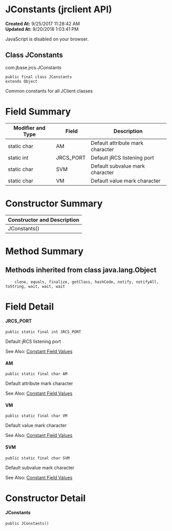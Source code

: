 # JConstants (jrclient API)

**Created At:** 9/25/2017 11:28:42 AM  
**Updated At:** 9/20/2018 1:03:41 PM  

<!--<br>    try {<br>        if (location.href.indexOf('is-external=true') == -1) {<br>            parent.document.title="JConstants (jrclient   API)";<br>        }<br>    }<br>    catch(err) {<br>    }<br>//-->
JavaScript is disabled on your browser.



## Class JConstants
com.jbase.jrcs.JConstants

```
public final class JConstants
extends Object
```

Common constants for all JClient classes


# Field Summary


| Modifier and Type<br> |  Field<br> |  Description<br> |
| --- | --- | --- |
| static char<br> | AM<br> | Default attribute mark character<br> |
| static int<br> | JRCS\_PORT<br> | Default jRCS listening port<br> |
| static char<br> | SVM<br> | Default subvalue mark character<br> |
| static char<br> | VM<br> | Default value mark character<br> |






# Constructor Summary


| Constructor and Description<br> |
| --- |
| JConstants()<br> |




### 


# Method Summary



## Methods inherited from class java.lang.Object
`    clone, equals, finalize, getClass, hashCode, notify, notifyAll, toString, wait, wait, wait`

# Field Detail

#### JRCS\_PORT

```
public static final int JRCS_PORT 
```

Default jRCS listening port

See Also: [Constant Field Values](299736-constant-values)





#### AM

```
public static final char AM
```

Default attribute mark character

See Also: [Constant Field Values](299736-constant-values)

#### 


#### 


#### VM

```
public static final char VM 
```

Default value mark character

See Also: [Constant Field Values](299736-constant-values#com.jbase.jrcs.JConstants.VM)

#### 


#### 


#### SVM

```
public static final char SVM 
```

Default subvalue mark character

See Also: [Constant Field Values](299736-constant-values#com.jbase.jrcs.JConstants.SVM)







# Constructor Detail

#### JConstants

```
public JConstants()
```


